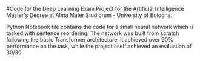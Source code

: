 #Code for the Deep Learning Exam Project for the Artificial Intelligence Master's Degree at Alma Mater Studiorum - University of Bologna.

Python Notebook file contains the code for a small neural network which is tasked with sentence reordering.
The network was built from scratch following the basic Transformer architecture, it achieved over 90% performance on the task, while the project itself achieved an evaluation of 30/30.
